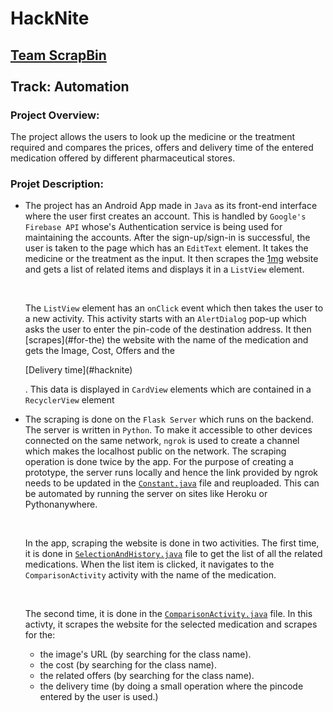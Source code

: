 # HackNite
<h2><u>Team ScrapBin</u>
<br><br>
Track: Automation</h2>
<h3>Project Overview:</h3>
<p>The project allows the users to look up the medicine or the treatment required and compares the prices, offers and delivery time of the entered medication offered by different pharmaceutical stores.</p>
<h3>Projet Description:</h3>
<ul>
  <li>
    <p>The project has an Android App made in <code>Java</code> as its front-end interface where the user first creates an account. This is handled by <code>Google's Firebase API</code> whose's Authentication service is being used for maintaining the accounts. After the sign-up/sign-in is successful, the user is taken to the page which has an <code>EditText</code> element. It takes the medicine or the treatment as the input. It then scrapes the <a href="1mg.com">1mg</a> website and gets a list of related items and displays it in a <code>ListView</code> element.</p>
    <br>
    <p>The <code>ListView</code> element has an <code>onClick</code> event which then takes the user to a new activity. This activity starts with an <code>AlertDialog</code> pop-up which asks the user to enter the pin-code of the destination address. It then [scrapes](#for-the) the website with the name of the medication and gets the Image, Cost, Offers and the </p>[Delivery time](#hacknite)<p>. This data is displayed in <code>CardView</code> elements which are contained in a <code>RecyclerView</code> element</p>
  </li>
  <li>
    <p>The scraping is done on the <code>Flask Server</code> which runs on the backend. The server is written in <code>Python</code>. To make it accessible to other devices connected on the same network, <code>ngrok</code> is used to create a channel which makes the localhost public on the network. The scraping operation is done twice by the app. For the purpose of creating a prototype, the server runs locally and hence the link provided by ngrok needs to be updated in the <code><a href="https://github.com/SoardRaspi/HackNite/blob/main/Android%20App/app/src/main/java/com/example/hacknite/Constants.java">Constant.java</a></code> file and reuploaded. This can be automated by running the server on sites like Heroku or Pythonanywhere.</p>
    <br>
    <p>In the app, scraping the website is done in two activities. The first time, it is done in <code><a href="https://github.com/SoardRaspi/HackNite/blob/main/Android%20App/app/src/main/java/com/example/hacknite/SelectionAndHistory.java">SelectionAndHistory.java</a></code> file to get the list of all the related medications. When the list item is clicked, it navigates to the <code>ComparisonActivity</code> activity with the name of the medication.</p>
    <br>
    <p>The second time, it is done in the <code><a href="https://github.com/SoardRaspi/HackNite/blob/main/Android%20App/app/src/main/java/com/example/hacknite/ComparisonActivity.java">ComparisonActivity.java</a></code> file. In this activty, it scrapes the website for the selected medication and scrapes for the:</p>
    <ul>
      <li>the image's URL (by searching for the class name).</li>
      <li>the cost (by searching for the class name).</li>
      <li>the related offers (by searching for the class name).</li>
      <li>the delivery time (by doing a small operation where the pincode entered by the user is used.)</li>
    </ul>
  </li>
</ul>
